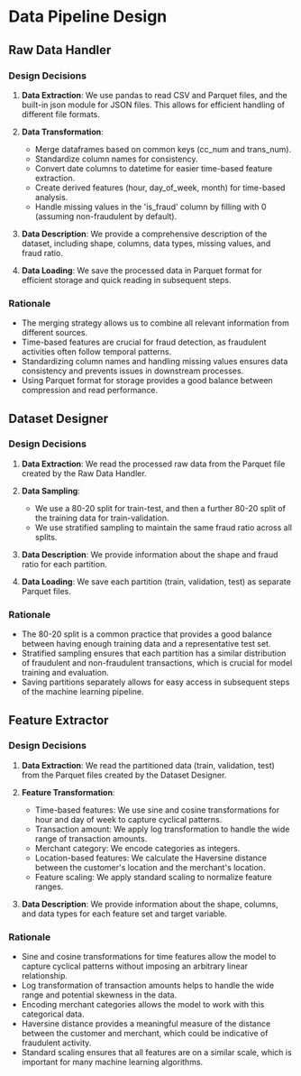 # Data Pipeline Design

## Raw Data Handler

### Design Decisions

1. **Data Extraction**: We use pandas to read CSV and Parquet files, and the built-in json module for JSON files. This allows for efficient handling of different file formats.

2. **Data Transformation**:
   - Merge dataframes based on common keys (cc_num and trans_num).
   - Standardize column names for consistency.
   - Convert date columns to datetime for easier time-based feature extraction.
   - Create derived features (hour, day_of_week, month) for time-based analysis.
   - Handle missing values in the 'is_fraud' column by filling with 0 (assuming non-fraudulent by default).

3. **Data Description**: We provide a comprehensive description of the dataset, including shape, columns, data types, missing values, and fraud ratio.

4. **Data Loading**: We save the processed data in Parquet format for efficient storage and quick reading in subsequent steps.

### Rationale

- The merging strategy allows us to combine all relevant information from different sources.
- Time-based features are crucial for fraud detection, as fraudulent activities often follow temporal patterns.
- Standardizing column names and handling missing values ensures data consistency and prevents issues in downstream processes.
- Using Parquet format for storage provides a good balance between compression and read performance.

## Dataset Designer

### Design Decisions

1. **Data Extraction**: We read the processed raw data from the Parquet file created by the Raw Data Handler.

2. **Data Sampling**:
   - We use a 80-20 split for train-test, and then a further 80-20 split of the training data for train-validation.
   - We use stratified sampling to maintain the same fraud ratio across all splits.

3. **Data Description**: We provide information about the shape and fraud ratio for each partition.

4. **Data Loading**: We save each partition (train, validation, test) as separate Parquet files.

### Rationale

- The 80-20 split is a common practice that provides a good balance between having enough training data and a representative test set.
- Stratified sampling ensures that each partition has a similar distribution of fraudulent and non-fraudulent transactions, which is crucial for model training and evaluation.
- Saving partitions separately allows for easy access in subsequent steps of the machine learning pipeline.

## Feature Extractor

### Design Decisions

1. **Data Extraction**: We read the partitioned data (train, validation, test) from the Parquet files created by the Dataset Designer.

2. **Feature Transformation**:
   - Time-based features: We use sine and cosine transformations for hour and day of week to capture cyclical patterns.
   - Transaction amount: We apply log transformation to handle the wide range of transaction amounts.
   - Merchant category: We encode categories as integers.
   - Location-based features: We calculate the Haversine distance between the customer's location and the merchant's location.
   - Feature scaling: We apply standard scaling to normalize feature ranges.

3. **Data Description**: We provide information about the shape, columns, and data types for each feature set and target variable.

### Rationale

- Sine and cosine transformations for time features allow the model to capture cyclical patterns without imposing an arbitrary linear relationship.
- Log transformation of transaction amounts helps to handle the wide range and potential skewness in the data.
- Encoding merchant categories allows the model to work with this categorical data.
- Haversine distance provides a meaningful measure of the distance between the customer and merchant, which could be indicative of fraudulent activity.
- Standard scaling ensures that all features are on a similar scale, which is important for many machine learning algorithms.